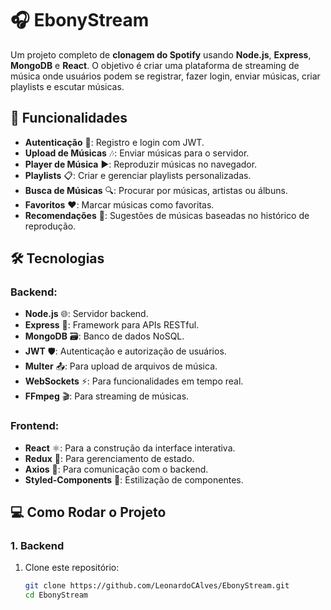 # 🎧 EbonyStream

Um projeto completo de **clonagem do Spotify** usando **Node.js**, **Express**, **MongoDB** e **React**. O objetivo é criar uma plataforma de streaming de música onde usuários podem se registrar, fazer login, enviar músicas, criar playlists e escutar músicas. 

## 🚀 Funcionalidades

- **Autenticação** 🔐: Registro e login com JWT.
- **Upload de Músicas** 🎶: Enviar músicas para o servidor.
- **Player de Música** ▶️: Reproduzir músicas no navegador.
- **Playlists** 📋: Criar e gerenciar playlists personalizadas.
- **Busca de Músicas** 🔍: Procurar por músicas, artistas ou álbuns.
- **Favoritos** ❤️: Marcar músicas como favoritas.
- **Recomendações** 🤖: Sugestões de músicas baseadas no histórico de reprodução.

## 🛠 Tecnologias

### Backend:
- **Node.js** 🌐: Servidor backend.
- **Express** 🚀: Framework para APIs RESTful.
- **MongoDB** 🗃️: Banco de dados NoSQL.
- **JWT** 🛡️: Autenticação e autorização de usuários.
- **Multer** 📤: Para upload de arquivos de música.
- **WebSockets** ⚡: Para funcionalidades em tempo real.
- **FFmpeg** 🎬: Para streaming de músicas.

### Frontend:
- **React** ⚛️: Para a construção da interface interativa.
- **Redux** 🔄: Para gerenciamento de estado.
- **Axios** 📡: Para comunicação com o backend.
- **Styled-Components** 💅: Estilização de componentes.

## 💻 Como Rodar o Projeto

### 1. Backend
1. Clone este repositório:
   ```bash
   git clone https://github.com/LeonardoCAlves/EbonyStream.git
   cd EbonyStream
